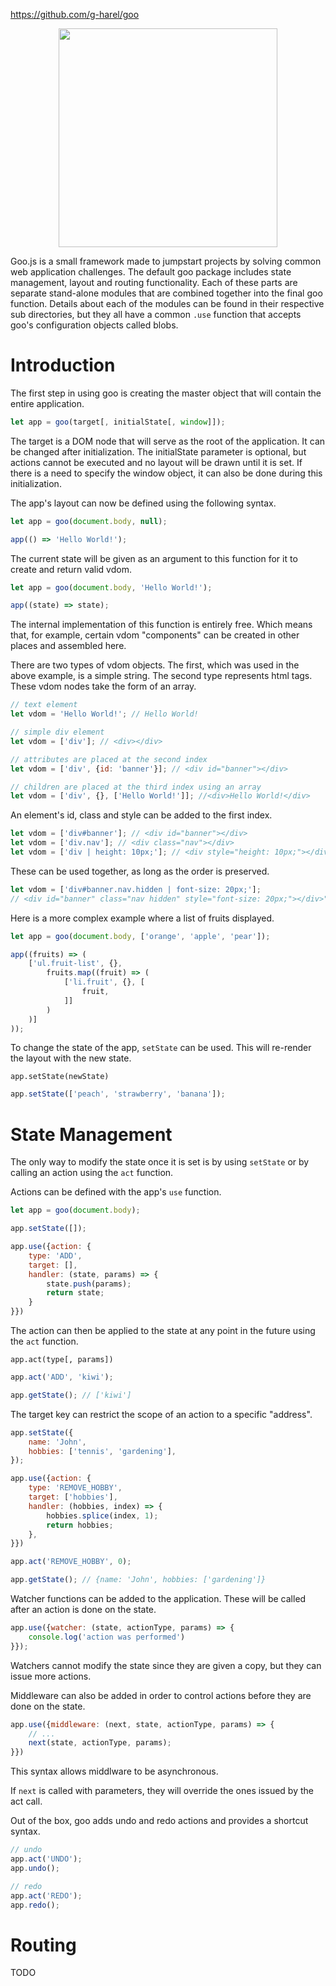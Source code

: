 https://github.com/g-harel/goo

<p align="center">
    <img src="https://i.gyazo.com/0c6379061a007de589d30eebec795c19.png" width="350"/>
</p>

Goo.js is a small framework made to jumpstart projects by solving common web application challenges. The default goo package includes state management, layout and routing functionality. Each of these parts are separate stand-alone modules that are combined together into the final goo function. Details about each of the modules can be found in their respective sub directories, but they all have a common `.use` function that accepts goo's configuration objects called blobs.

# Introduction

The first step in using goo is creating the master object that will contain the entire application.

````javascript
let app = goo(target[, initialState[, window]]);
````

The target is a DOM node that will serve as the root of the application. It can be changed after initialization. The initialState parameter is optional, but actions cannot be executed and no layout will be drawn until it is set. If there is a need to specify the window object, it can also be done during this initialization.

The app's layout can now be defined using the following syntax.

````javascript
let app = goo(document.body, null);

app(() => 'Hello World!');
````

The current state will be given as an argument to this function for it to create and return valid vdom.

````javascript
let app = goo(document.body, 'Hello World!');

app((state) => state);
````

The internal implementation of this function is entirely free. Which means that, for example, certain vdom "components" can be created in other places and assembled here.

There are two types of vdom objects. The first, which was used in the above example, is a simple string. The second type represents html tags. These vdom nodes take the form of an array.

````javascript
// text element
let vdom = 'Hello World!'; // Hello World!

// simple div element
let vdom = ['div']; // <div></div>

// attributes are placed at the second index
let vdom = ['div', {id: 'banner'}]; // <div id="banner"></div>

// children are placed at the third index using an array
let vdom = ['div', {}, ['Hello World!']]; //<div>Hello World!</div>
````

An element's id, class and style can be added to the first index.

````javascript
let vdom = ['div#banner']; // <div id="banner"></div>
let vdom = ['div.nav']; // <div class="nav"></div>
let vdom = ['div | height: 10px;']; // <div style="height: 10px;"></div>
````

These can be used together, as long as the order is preserved.

````javascript
let vdom = ['div#banner.nav.hidden | font-size: 20px;'];
// <div id="banner" class="nav hidden" style="font-size: 20px;"></div>"
````

Here is a more complex example where a list of fruits displayed.

````javascript
let app = goo(document.body, ['orange', 'apple', 'pear']);

app((fruits) => (
    ['ul.fruit-list', {},
        fruits.map((fruit) => (
            ['li.fruit', {}, [
                fruit,
            ]]
        )
    )]
));
````

To change the state of the app, `setState` can be used. This will re-render the layout with the new state.

`app.setState(newState)`

````javascript
app.setState(['peach', 'strawberry', 'banana']);
````

# State Management

The only way to modify the state once it is set is by using `setState` or by calling an action using the `act` function.

Actions can be defined with the app's `use` function.

````javascript
let app = goo(document.body);

app.setState([]);

app.use({action: {
    type: 'ADD',
    target: [],
    handler: (state, params) => {
        state.push(params);
        return state;
    }
}})
````

The action can then be applied to the state at any point in the future using the `act` function.

`app.act(type[, params])`

````javascript
app.act('ADD', 'kiwi');

app.getState(); // ['kiwi']
````

The target key can restrict the scope of an action to a specific "address".

````javascript
app.setState({
    name: 'John',
    hobbies: ['tennis', 'gardening'],
});

app.use({action: {
    type: 'REMOVE_HOBBY',
    target: ['hobbies'],
    handler: (hobbies, index) => {
        hobbies.splice(index, 1);
        return hobbies;
    },
}})

app.act('REMOVE_HOBBY', 0);

app.getState(); // {name: 'John', hobbies: ['gardening']}
````

Watcher functions can be added to the application. These will be called after an action is done on the state.

````javascript
app.use({watcher: (state, actionType, params) => {
    console.log('action was performed')
}});
````

Watchers cannot modify the state since they are given a copy, but they can issue more actions.

Middleware can also be added in order to control actions before they are done on the state.

````javascript
app.use({middleware: (next, state, actionType, params) => {
    // ...
    next(state, actionType, params);
}})
````

This syntax allows middlware to be asynchronous.

If `next` is called with parameters, they will override the ones issued by the act call.

Out of the box, goo adds undo and redo actions and provides a shortcut syntax.

````javascript
// undo
app.act('UNDO');
app.undo();

// redo
app.act('REDO');
app.redo();
````

# Routing

TODO